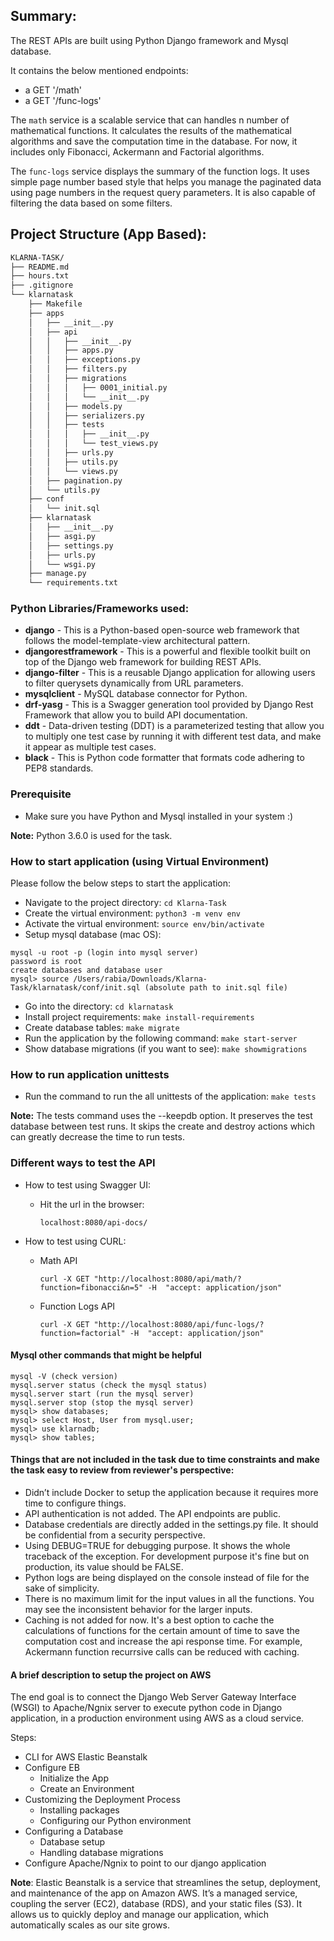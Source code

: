 ## Summary:
The REST APIs are built using Python Django framework and Mysql database.

It contains the below mentioned endpoints:
- a GET '/math'
- a GET '/func-logs'

The `math` service is a scalable service that can handles n number of mathematical functions. It calculates the results of the mathematical algorithms and save the computation time in the database. For now, it includes only Fibonacci, Ackermann and Factorial algorithms. 

The `func-logs` service displays the summary of the function logs. It uses simple page number based style that helps you manage the paginated data using page numbers in the request query parameters. It is also capable of filtering the data based on some filters.


## Project Structure (App Based):
```bash
KLARNA-TASK/
├── README.md
├── hours.txt
├── .gitignore
└── klarnatask
    ├── Makefile
    ├── apps
    │   ├── __init__.py
    │   ├── api
    │   │   ├── __init__.py
    │   │   ├── apps.py
    │   │   ├── exceptions.py
    │   │   ├── filters.py
    │   │   ├── migrations
    │   │   │   ├── 0001_initial.py
    │   │   │   └── __init__.py
    │   │   ├── models.py
    │   │   ├── serializers.py
    │   │   ├── tests
    │   │   │   ├── __init__.py
    │   │   │   └── test_views.py
    │   │   ├── urls.py
    │   │   ├── utils.py
    │   │   └── views.py
    │   ├── pagination.py
    │   └── utils.py
    ├── conf
    │   └── init.sql
    ├── klarnatask
    │   ├── __init__.py
    │   ├── asgi.py
    │   ├── settings.py
    │   ├── urls.py
    │   └── wsgi.py
    ├── manage.py
    └── requirements.txt
```

### Python Libraries/Frameworks used:
-  **django** - This is a Python-based open-source web framework that follows the model-template-view
architectural pattern.
-  **djangorestframework** - This is a powerful and flexible toolkit built on top of the Django web framework
for building REST APIs.
-  **django-filter** - This is a reusable Django application for allowing users to filter querysets
dynamically from URL parameters.
-  **mysqlclient** - MySQL database connector for Python.
-  **drf-yasg** - This is a Swagger generation tool provided by Django Rest Framework that allow you
to build API documentation.
-  **ddt** - Data-driven testing (DDT) is a parameterized testing that allow you to multiply one test case
by running it with different test data, and make it appear as multiple test cases.
-  **black** - This is Python code formatter that formats code adhering to PEP8 standards.

### Prerequisite
- Make sure you have Python and Mysql installed in your system :)

**Note:** Python 3.6.0 is used for the task.

### How to start application (using Virtual Environment)
Please follow the below steps to start the application:

- Navigate to the project directory: ```cd Klarna-Task```
- Create the virtual environment: ```python3 -m venv env```
- Activate the virtual environment: ```source env/bin/activate```
- Setup mysql database (mac OS):
```
mysql -u root -p (login into mysql server)
password is root
create databases and database user
mysql> source /Users/rabia/Downloads/Klarna-Task/klarnatask/conf/init.sql (absolute path to init.sql file)
```
- Go into the directory:  ```cd klarnatask```
- Install project requirements:  ```make install-requirements```
- Create database tables:  ```make migrate```
- Run the application by the following command:  ```make start-server```
- Show database migrations (if you want to see):  ```make showmigrations```

### How to run application unittests
- Run the command to run the all unittests of the application: ```make tests```

**Note:** The tests command uses the --keepdb option. It preserves the test database between test runs. It skips the create and destroy actions which can greatly decrease the time to run tests.
  
### Different ways to test the API
- How to test using Swagger UI:
	- Hit the url in the browser:
		```
		localhost:8080/api-docs/
		```

- How to test using CURL:
	- Math API
		```
		curl -X GET "http://localhost:8080/api/math/?function=fibonacci&n=5" -H  "accept: application/json"
		```
	- Function Logs API 
		```
		curl -X GET "http://localhost:8080/api/func-logs/?function=factorial" -H  "accept: application/json"
		```

#### Mysql other commands that might be helpful
```
mysql -V (check version)
mysql.server status (check the mysql status)
mysql.server start (run the mysql server)
mysql.server stop (stop the mysql server)
mysql> show databases;
mysql> select Host, User from mysql.user;
mysql> use klarnadb;
mysql> show tables;
```
#### Things that are not included in the task due to time constraints and make the task easy to review from reviewer's perspective:
- Didn’t include Docker to setup the application because it requires more time to configure things.
- API authentication is not added. The API endpoints are public.
- Database credentials are directly added in the settings.py file. It should be confidential from a security perspective.
- Using DEBUG=TRUE for debugging purpose. It shows the whole traceback of the exception. For development purpose it's fine but on production, its value should be FALSE.
- Python logs are being displayed on the console instead of file for the sake of simplicity.
- There is no maximum limit for the input values in all the functions. You may see the inconsistent behavior for the larger inputs.
- Caching is not added for now. It's a best option to cache the calculations of functions for the certain amount of time to save the computation cost and increase the api response time. For example, Ackermann function recurrsive calls can be reduced with caching.

#### A brief description to setup the project on AWS
The end goal is to connect the Django Web Server Gateway Interface (WSGI) to Apache/Ngnix server to execute python code in Django application, in a production environment using AWS as a cloud service.

Steps:
- CLI for AWS Elastic Beanstalk
- Configure EB
    - Initialize the App
    - Create an Environment
- Customizing the Deployment Process
    - Installing packages
    - Configuring our Python environment
- Configuring a Database
    - Database setup
    - Handling database migrations
- Configure Apache/Ngnix to point to our django application

**Note**: Elastic Beanstalk is a service that streamlines the setup, deployment, and maintenance of the app on Amazon AWS. It’s a managed service, coupling the server (EC2), database (RDS), and your static files (S3). It allows us to quickly deploy and manage our application, which automatically scales as our site grows.
